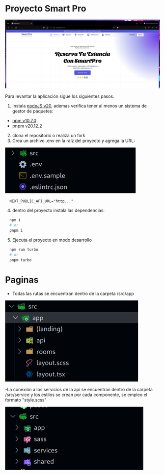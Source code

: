 # Proyecto Smart Pro

![alt text](./assets/imagef.png)

Para levantar la aplicación sigue los siguientes pasos.

1. Instala [nodeJS v20](http://localhost:3000), ademas verifica tener al menos un sistema de gestor de paquetes:

- [npm v10.7.0](http://localhost:3000)
- [pnpm v20.12.2](http://localhost:3000)

2. clona el repositorio o realiza un fork
3. Crea un archivo .env en la raíz del proyecto y agrega la URL:

![Raíz del proyecto](./assets/image.png)

```env
  NEXT_PUBLIC_API_URL="http..."
```

4. dentro del proyecto instala las dependencias:

```bash
  npm i
  # or
  pnpm i
```

5. Ejecuta el proyecto en modo desarrollo

```bash
  npm run turbo
  # or
  pnpm turbo
```

# Paginas

- Todas las rutas se encuentran dentro de la carpeta /src/app

![alt text](./assets/image2.png)

-La conexión a los servicios de la api se encuentran dentro de la carpeta /src/service y los estilos se crean por cada componente, se empleo el formato "style.scss"

![alt text](./assets/image3.png)
